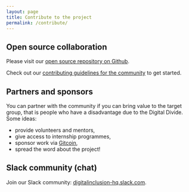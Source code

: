```yaml
---
layout: page
title: Contribute to the project
permalink: /contribute/
---
```


## Open source collaboration

Please visit our [open source repository on Github](https://github.com/digital-inclusion/core/).

Check out our [contributing guidelines for the community](https://github.com/digital-inclusion/core/blob/master/CONTRIBUTING.md) to get started.

## Partners and sponsors

You can partner with the community if you can bring value to the target group, that is people who have a disadvantage due to the Digital Divide. Some ideas:

- provide volunteers and mentors,
- give access to internship programmes,
- sponsor work via [Gitcoin](https://gitcoin.co/),
- spread the word about the project!

## Slack community (chat)

Join our Slack community: [digitalinclusion-hq.slack.com](digitalinclusion-hq.slack.com).
